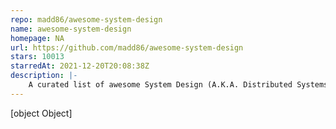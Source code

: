 ```yaml
---
repo: madd86/awesome-system-design
name: awesome-system-design
homepage: NA
url: https://github.com/madd86/awesome-system-design
stars: 10013
starredAt: 2021-12-20T20:08:38Z
description: |-
    A curated list of awesome System Design (A.K.A. Distributed Systems) resources. 
---
```


[object Object]
